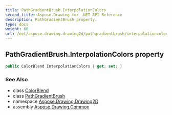```yaml
---
title: PathGradientBrush.InterpolationColors
second_title: Aspose.Drawing for .NET API Reference
description: PathGradientBrush property. 
type: docs
weight: 60
url: /net/aspose.drawing.drawing2d/pathgradientbrush/interpolationcolors/
---
```

## PathGradientBrush.InterpolationColors property

```csharp
public ColorBlend InterpolationColors { get; set; }
```

### See Also

* class [ColorBlend](../../colorblend/)
* class [PathGradientBrush](../)
* namespace [Aspose.Drawing.Drawing2D](../../pathgradientbrush/)
* assembly [Aspose.Drawing.Common](../../../)



